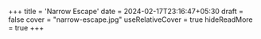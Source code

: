 +++
title = 'Narrow Escape'
date = 2024-02-17T23:16:47+05:30
draft = false
cover = "narrow-escape.jpg"
useRelativeCover = true
hideReadMore = true
+++
